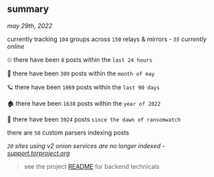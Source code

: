 
## summary
_may 29th, 2022_

currently tracking `104` groups across `150` relays & mirrors - _`55` currently online_

⏲ there have been `8` posts within the `last 24 hours`

🦈 there have been `309` posts within the `month of may`

🪐 there have been `1069` posts within the `last 90 days`

🏚 there have been `1638` posts within the `year of 2022`

🦕 there have been `3924` posts `since the dawn of ransomwatch`

there are `50` custom parsers indexing posts

_`20` sites using v2 onion services are no longer indexed - [support.torproject.org](https://support.torproject.org/onionservices/v2-deprecation/)_

> see the project [README](https://github.com/joshhighet/ransomwatch#ransomwatch--) for backend technicals
